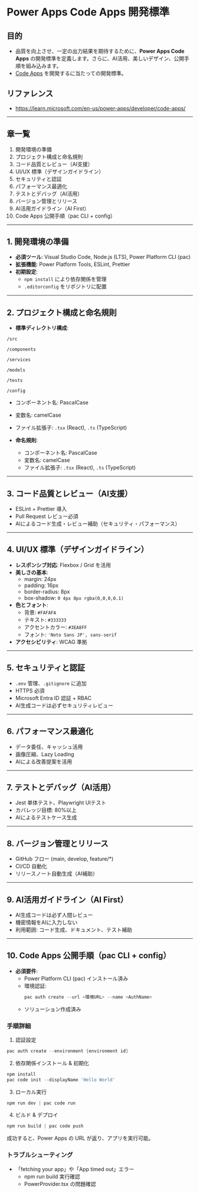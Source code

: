 # Power Apps Code Apps 開発標準

## 目的
- 品質を向上させ、一定の出力結果を期待するために、**Power Apps Code Apps** の開発標準を定義します。さらに、AI活用、美しいデザイン、公開手順を組み込みます。
- [Code Apps](https://aka.ms/CodeApps) を開発するに当たっての開発標準。
## リファレンス
- https://learn.microsoft.com/en-us/power-apps/developer/code-apps/
---

## 章一覧
1. 開発環境の準備  
2. プロジェクト構成と命名規則  
3. コード品質とレビュー（AI支援）  
4. UI/UX 標準（デザインガイドライン）  
5. セキュリティと認証  
6. パフォーマンス最適化  
7. テストとデバッグ（AI活用）  
8. バージョン管理とリリース  
9. AI活用ガイドライン（AI First）  
10. Code Apps 公開手順（pac CLI + config）  

---

## 1. 開発環境の準備
- **必須ツール**: Visual Studio Code, Node.js (LTS), Power Platform CLI (pac)  
- **拡張機能**: Power Platform Tools, ESLint, Prettier  
- **初期設定**:  
  - `npm install` により依存関係を管理  
  - `.editorconfig` をリポジトリに配置  

---

## 2. プロジェクト構成と命名規則
- **標準ディレクトリ構成**:

`/src`

`/components`

`/services`

`/models`

`/tests`

`/config`

- コンポーネント名: PascalCase  
- 変数名: camelCase  
- ファイル拡張子: `.tsx` (React), `.ts` (TypeScript)  


- **命名規則**:  
  - コンポーネント名: PascalCase  
  - 変数名: camelCase  
  - ファイル拡張子: `.tsx` (React), `.ts` (TypeScript)  

---
## 3. コード品質とレビュー（AI支援）
- ESLint + Prettier 導入  
- Pull Request レビュー必須  
- AIによるコード生成・レビュー補助（セキュリティ・パフォーマンス）  

---

## 4. UI/UX 標準（デザインガイドライン）
- **レスポンシブ対応**: Flexbox / Grid を活用  
- **美しさの基本**:  
  - margin: 24px  
  - padding: 16px  
  - border-radius: 8px  
  - box-shadow: `0 4px 8px rgba(0,0,0,0.1)`  
- **色とフォント**:  
  - 背景: `#FAFAFA`  
  - テキスト: `#333333`  
  - アクセントカラー: `#3EA8FF`  
  - フォント: `'Noto Sans JP', sans-serif`  
- **アクセシビリティ**: WCAG 準拠  

---

## 5. セキュリティと認証
- `.env` 管理、`.gitignore` に追加  
- HTTPS 必須  
- Microsoft Entra ID 認証 + RBAC  
- AI生成コードは必ずセキュリティレビュー  

---

## 6. パフォーマンス最適化
- データ委任、キャッシュ活用  
- 画像圧縮、Lazy Loading  
- AIによる改善提案を活用  

---

## 7. テストとデバッグ（AI活用）
- Jest 単体テスト、Playwright UIテスト  
- カバレッジ目標: 80%以上  
- AIによるテストケース生成  

---

## 8. バージョン管理とリリース
- GitHub フロー (main, develop, feature/*)  
- CI/CD 自動化  
- リリースノート自動生成（AI補助）  

---

## 9. AI活用ガイドライン（AI First）
- AI生成コードは必ず人間レビュー  
- 機密情報をAIに入力しない  
- 利用範囲: コード生成、ドキュメント、テスト補助  

---

## 10. Code Apps 公開手順（pac CLI + config）
- **必須要件**:  
  - Power Platform CLI (pac) インストール済み  
  - 環境認証:  
    ```PowerShell
    pac auth create --url <環境URL> --name <AuthName>
    ```
  - ソリューション作成済み  

### 手順詳細
1. 認証設定
```PowerShell
pac auth create --environment {environment id}
```

2. 依存関係インストール & 初期化
```PowerShell
npm install
pac code init --displayName 'Hello World'
```

3. ローカル実行
```PowerShell
npm run dev | pac code run
```
4. ビルド & デプロイ
```PowerShell
npm run build | pac code push
```

成功すると、Power Apps の URL が返り、アプリを実行可能。

### トラブルシューティング

- 「fetching your app」や「App timed out」エラー
    - npm run build 実行確認
    - PowerProvider.tsx の問題確認
